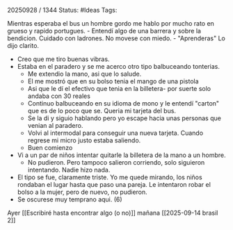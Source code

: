 20250928 / 1344
Status: #Ideas
Tags:

Mientras esperaba el bus un hombre gordo me hablo por mucho rato en grueso y rapido portugues. 
	- Entendí algo de una barrera y sobre la bendicion.  Cuidado con ladrones. No movese con miedo.
	- "Aprenderas" Lo dijo clarito.
- Creo que me tiro buenas vibras. 
- Estaba en el paradero y se me acerco otro tipo balbuceando tonterias. 
	- Me extendio la mano, asi que lo salude.
	- El me mostró que en su bolso tenia el mango de una pistola
	- Asi que le dí el efectivo que tenia en la billetera- por suerte solo andaba con 30 reales
	- Continuo balbuceando en su idioma de mono y le entendí "carton" que es de lo poco que se. Queria mi tarjeta del bus.
	- Se la di y siguio hablando pero yo escape hacia unas personas que venian al paradero.
	- Volvi al intermodal para conseguir una nueva tarjeta. Cuando regrese mi micro justo estaba saliendo. 
	- Buen comienzo
- Vi a un par de niños intentar quitarle la billetera de la mano a un hombre.
	- No pudieron. Pero tampoco salieron corriendo, solo siguieron intentando. Nadie hizo nada. 
- El tipo se fue, claramente triste. Yo me quede mirando, los niños rondaban el lugar hasta que paso una pareja. Le intentaron robar el bolso a la mujer, pero de nuevo, no pudieron. 
- Se oscurese muy temprano aqui. (6) 

Ayer [[Escribiré hasta encontrar algo (o no)]]
mañana [[2025-09-14 brasil 2]]